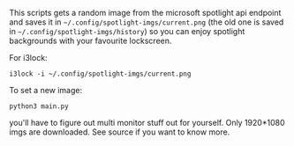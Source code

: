 This scripts gets a random image from the microsoft spotlight api endpoint and saves it in `~/.config/spotlight-imgs/current.png` (the old one is saved in `~/.config/spotlight-imgs/history`) so you can enjoy spotlight backgrounds with your favourite lockscreen.

For i3lock:

`i3lock -i ~/.config/spotlight-imgs/current.png`

To set a new image:

`python3 main.py`

you'll have to figure out multi monitor stuff out for yourself. Only 1920*1080 imgs are downloaded. See source if you want to know more.
